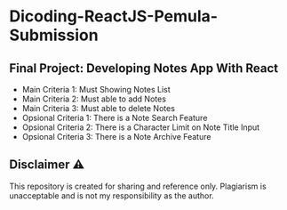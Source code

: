 # Dicoding-ReactJS-Pemula-Submission
## Final Project: Developing Notes App With React
- Main Criteria 1: Must Showing Notes List
- Main Criteria 2: Must able to add Notes
- Main Criteria 3: Must able to delete Notes
- Opsional Criteria 1: There is a Note Search Feature
- Opsional Criteria 2: There is a Character Limit on Note Title Input
- Opsional Criteria 3: There is a Note Archive Feature

## Disclaimer ⚠️
This repository is created for sharing and reference only. Plagiarism is unacceptable and is not my responsibility as the author.

